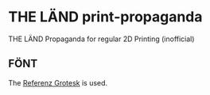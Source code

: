  THE LÄND print-propaganda
============================
THE LÄND Propaganda for regular 2D Printing (inofficial)

 FÖNT
------
The [Referenz Grotesk](https://www.fontsdownload.org/referenz-grotesk-font-family/) is used.
